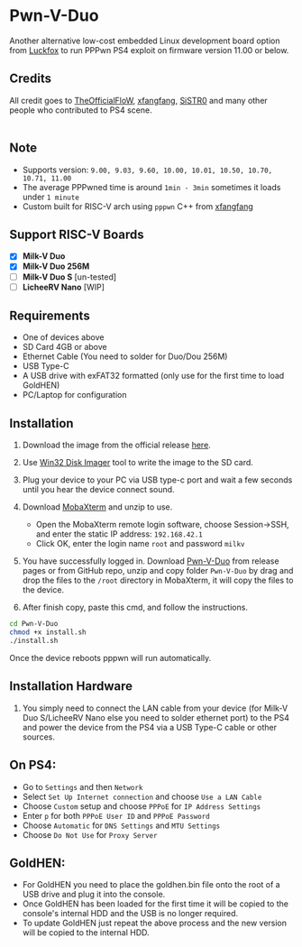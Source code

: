 # Pwn-V-Duo
Another alternative low-cost embedded Linux development board option 
from <a href=https://github.com/0x1iii1ii/PPPwn-Luckfox>Luckfox</a> to run 
PPPwn PS4 exploit on firmware version 11.00 or below.

## Credits

All credit goes to <a href=https://github.com/TheOfficialFloW>TheOfficialFloW</a>, <a href=https://github.com/xfangfang>xfangfang</a>, <a href=https://github.com/SiSTR0>SiSTR0</a> and many other people who contributed to PS4 scene.<br><br>

## Note

- Supports version: `9.00, 9.03, 9.60, 10.00, 10.01, 10.50, 10.70, 10.71, 11.00`
- The average PPPwned time is around `1min - 3min` sometimes it loads under `1 minute`
- Custom built for RISC-V arch using `pppwn` C++ from <a href=https://github.com/xfangfang/PPPwn_cpp>xfangfang</a> <be>

## Support RISC-V Boards

- [x] <b>Milk-V Duo</b><br>
- [X] <b>Milk-V Duo 256M</b><br>
- [ ] <b>Milk-V Duo S</b>  [un-tested] <br>
- [ ] <b>LicheeRV Nano</b> [WIP] <br>

## Requirements

- One of devices above
- SD Card 4GB or above
- Ethernet Cable (You need to solder for Duo/Dou 256M)
- USB Type-C
- A USB drive with exFAT32 formatted (only use for the first time to load GoldHEN)
- PC/Laptop for configuration


## Installation

1. Download the image from the official release [here](https://github.com/milkv-duo/duo-buildroot-sdk/releases/download/v1.1.4/arduino-milkv-duo-sd-v1.1.4.img.zip).

2. Use [Win32 Disk Imager](https://sourceforge.net/projects/win32diskimager/) tool to write the image to the SD card.
3. Plug your device to your PC via USB type-c port and wait a few seconds until you hear the device connect sound.
4. Download <a href=https://drive.google.com/file/d/1pLikKXgdJNWqmylq8UYwXPDGaEDfxjNG>MobaXterm</a> and unzip to use.
    - Open the MobaXterm remote login software, choose Session->SSH, and enter the static IP address: `192.168.42.1`<br>
    - Click OK, enter the login name `root` and password `milkv`
5. You have successfully logged in. Download <a href=https://github.com/0x1iii1ii/Pwn-V-Duo/releases/download/1.0.0/Pwn-V-Duo-v1.0.0.zip>Pwn-V-Duo</a> from release pages or from GitHub repo, unzip and copy folder `Pwn-V-Duo` by drag and drop the files to the `/root` directory in MobaXterm, it will copy the files to the device. <be>
6. After finish copy, paste this cmd, and follow the instructions.

```sh
cd Pwn-V-Duo
chmod +x install.sh
./install.sh
```
Once the device reboots pppwn will run automatically.<be>

## Installation Hardware

1. You simply need to connect the LAN cable from your device (for Milk-V Duo S/LicheeRV Nano else you need to solder ethernet port)
to the PS4 and power the device from the PS4 via a USB Type-C cable or other sources.

## On PS4:<br>

- Go to `Settings` and then `Network`<br>
- Select `Set Up Internet connection` and choose `Use a LAN Cable`<br>
- Choose `Custom` setup and choose `PPPoE` for `IP Address Settings`<br>
- Enter `p` for both `PPPoE User ID` and `PPPoE Password`<br>
- Choose `Automatic` for `DNS Settings` and `MTU Settings`<br>
- Choose `Do Not Use` for `Proxy Server`<br>

## GoldHEN:<br>

- For GoldHEN you need to place the goldhen.bin file onto the root of a USB drive and plug it into the console.<br>
- Once GoldHEN has been loaded for the first time it will be copied to the console's internal HDD and the USB is no longer required.<br>
- To update GoldHEN just repeat the above process and the new version will be copied to the internal HDD. <be>

